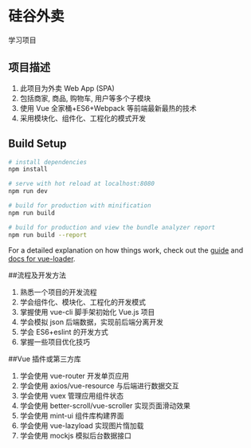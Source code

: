 # 硅谷外卖

学习项目

## 项目描述 
1) 此项目为外卖 Web App (SPA) 
2) 包括商家, 商品, 购物车, 用户等多个子模块 
3) 使用 Vue 全家桶+ES6+Webpack 等前端最新最热的技术 
4)  采用模块化、组件化、工程化的模式开发


## Build Setup

``` bash
# install dependencies
npm install

# serve with hot reload at localhost:8080
npm run dev

# build for production with minification
npm run build

# build for production and view the bundle analyzer report
npm run build --report
```

For a detailed explanation on how things work, check out the [guide](http://vuejs-templates.github.io/webpack/) and [docs for vue-loader](http://vuejs.github.io/vue-loader).

##流程及开发方法 
1)  熟悉一个项目的开发流程 
2)  学会组件化、模块化、工程化的开发模式 
3)  掌握使用 vue-cli 脚手架初始化 Vue.js 项目 
4)  学会模拟 json 后端数据，实现前后端分离开发 
5)  学会 ES6+eslint 的开发方式 
6)  掌握一些项目优化技巧

##Vue 插件或第三方库 
1)  学会使用 vue-router 开发单页应用 
2)  学会使用 axios/vue-resource 与后端进行数据交互 
3)  学会使用 vuex 管理应用组件状态 
4)  学会使用 better-scroll/vue-scroller 实现页面滑动效果 
5)  学会使用 mint-ui 组件库构建界面 
6)  学会使用 vue-lazyload 实现图片惰加载 
7)  学会使用 mockjs 模拟后台数据接口
